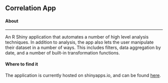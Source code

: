 ## Correlation App

#### About
---
An R Shiny application that automates a number of high level analysis techniques. In addition to analysis, the app also lets the user manipulate their dataset in a number of ways. This includes filters, data aggregation by date, and a number of built-in transformation functions.

#### Where to find it

The application is currently hosted on shinyapps.io, and can be found [here](https://jeremybowyer.shinyapps.io/Correlation_App/).
